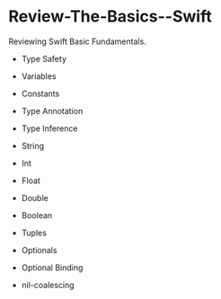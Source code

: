 # Review-The-Basics--Swift
Reviewing Swift Basic Fundamentals.
* Type Safety

* Variables

* Constants

* Type Annotation

* Type Inference

* String

* Int

* Float

* Double

* Boolean

* Tuples

* Optionals

* Optional Binding

* nil-coalescing
